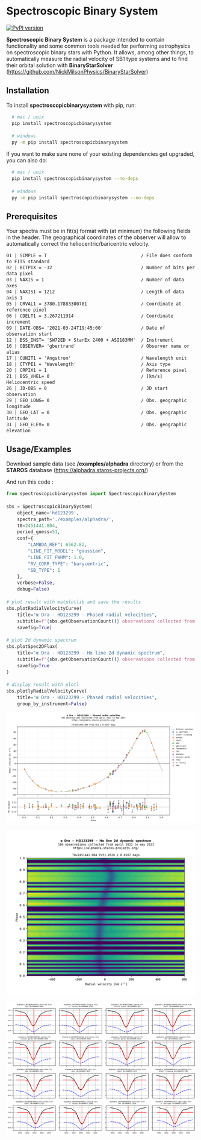 
# Spectroscopic Binary System

[![PyPI version](https://badge.fury.io/py/spectroscopicbinarysystem.svg?1.3.0)](https://badge.fury.io/py/spectroscopicbinarysystem)

**Spectroscopic Binary System** is a package intended to contain functionality and some common tools needed for performing astrophysics on spectroscopic binary stars with Python. It allows, among other things, to automatically measure the radial velocity of SB1 type systems and to find their orbital solution with **BinaryStarSolver** (https://github.com/NickMilsonPhysics/BinaryStarSolver)


## Installation

To install **spectroscopicbinarysystem** with pip, run:
```bash
  # mac / unix
  pip install spectroscopicbinarysystem

  # windows
  py -m pip install spectroscopicbinarysystem
```

If you want to make sure none of your existing dependencies get upgraded, you can also do:
```bash
  # mac / unix
  pip install spectroscopicbinarysystem --no-deps 

  # windows
  py -m pip install spectroscopicbinarysystem --no-deps
```

## Prerequisites

Your spectra must be in fit(s) format with (at minimum) the following fields in the header.
The geographical coordinates of the observer will allow to automatically correct the heliocentric/baricentric velocity.
```
01 | SIMPLE = T                                   / File does conform to FITS standard
02 | BITPIX = -32                                 / Number of bits per data pixel
03 | NAXIS = 1                                    / Number of data axes
04 | NAXIS1 = 1212                                / Length of data axis 1
05 | CRVAL1 = 3780.17883300781                    / Coordinate at reference pixel
06 | CDELT1 = 3.267211914                         / Coordinate increment
09 | DATE-OBS= '2021-03-24T19:45:00'              / Date of observation start
12 | BSS_INST= 'SW72ED + StarEx 2400 + ASI183MM'  / Instrument
16 | OBSERVER= 'gbertrand'                        / Observer name or alias
17 | CUNIT1 = 'Angstrom'                          / Wavelength unit
18 | CTYPE1 = 'Wavelength'                        / Axis type
20 | CRPIX1 = 1                                   / Reference pixel
21 | BSS_VHEL= 0                                  / [km/s] Heliocentric speed
26 | JD-OBS = 0                                   / JD start observation
29 | GEO_LONG= 0                                  / Obs. geographic longitude
30 | GEO_LAT = 0                                  / Obs. geographic latitude
31 | GEO_ELEV= 0                                  / Obs. geographic elevation
```


## Usage/Examples

Download sample data (see **/examples/alphadra** directory) or from the **STAROS** database (https://alphadra.staros-projects.org/)

And run this code :

```python
from spectroscopicbinarysystem import SpectroscopicBinarySystem

sbs = SpectroscopicBinarySystem(
    object_name='hd123299',
    spectra_path='./examples/alphadra/',
    t0=2451441.804,
    period_guess=51,
    conf={
        "LAMBDA_REF": 6562.82,
        "LINE_FIT_MODEL": "gaussian",
        "LINE_FIT_FWHM": 1.0,
        "RV_CORR_TYPE": "barycentric",
        "SB_TYPE": 1
    },
    verbose=False,
    debug=False)

# plot result with matplotlib and save the results
sbs.plotRadialVelocityCurve(
    title="α Dra - HD123299 - Phased radial velocities",
    subtitle=f"{sbs.getObservationCount()} observations collected from april 2022 to may 2023\nhttps://alphadra.staros-projects.org/\n",
    savefig=True)

# plot 2d dynamic spectrum
sbs.plotSpec2DFlux(
    title="α Dra - HD123299 - Hα line 2d dynamic spectrum",
    subtitle=f"{sbs.getObservationCount()} observations collected from april 2022 to may 2023\nhttps://alphadra.staros-projects.org/\n",
    savefig=True
)

# display result with plotl
sbs.plotlyRadialVelocityCurve(
    title="α Dra - HD123299 - Phased radial velocities",
    group_by_instrument=False)

```

![results](https://github.com/guillbertrand/spectrobinarystarsystem/blob/master/examples/alphadra/hd123299_phased_result.png)

![results](https://github.com/guillbertrand/spectrobinarystarsystem/blob/master/examples/alphadra/hd123299_2d_spectrum_result.png)

![results](https://github.com/guillbertrand/spectrobinarystarsystem/blob/master/examples/alphadra/hd123299_debug_result_page_4.png)
